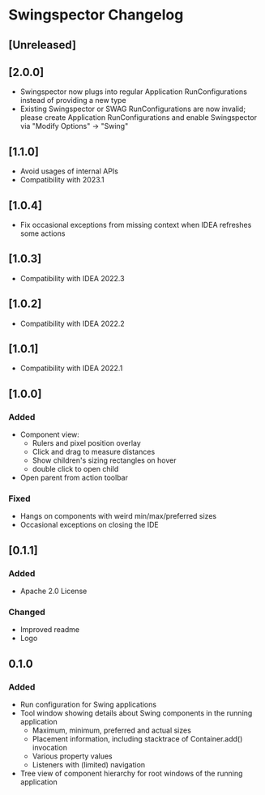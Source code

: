 <!-- Keep a Changelog guide -> https://keepachangelog.com -->

# Swingspector Changelog

## [Unreleased]

## [2.0.0]
- Swingspector now plugs into regular Application RunConfigurations instead of providing a new type
- Existing Swingspector or SWAG RunConfigurations are now invalid; please create Application RunConfigurations
  and enable Swingspector via "Modify Options" -> "Swing"

## [1.1.0]
- Avoid usages of internal APIs
- Compatibility with 2023.1

## [1.0.4]
- Fix occasional exceptions from missing context when IDEA refreshes some actions

## [1.0.3]
- Compatibility with IDEA 2022.3

## [1.0.2]
- Compatibility with IDEA 2022.2

## [1.0.1]
- Compatibility with IDEA 2022.1

## [1.0.0]
### Added
- Component view:
    - Rulers and pixel position overlay
    - Click and drag to measure distances
    - Show children's sizing rectangles on hover
    - double click to open child
- Open parent from action toolbar

### Fixed
- Hangs on components with weird min/max/preferred sizes
- Occasional exceptions on closing the IDE

## [0.1.1]
### Added
- Apache 2.0 License

### Changed
- Improved readme
- Logo

## 0.1.0
### Added
- Run configuration for Swing applications
- Tool window showing details about Swing components in the running application
    - Maximum, minimum, preferred and actual sizes
    - Placement information, including stacktrace of Container.add() invocation
    - Various property values
    - Listeners with (limited) navigation
- Tree view of component hierarchy for root windows of the running application